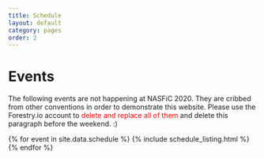 ```yaml
---
title: Schedule
layout: default
category: pages
order: 2
---
```


# Events

The following events are not happening at NASFiC 2020. They are cribbed from other conventions in order to demonstrate this website. Please use the Forestry.io account to <span style="color: red">delete and replace all of them</span> and delete this paragraph before the weekend. :)

{% for event in site.data.schedule %}
{% include schedule_listing.html %}
{% endfor %}
